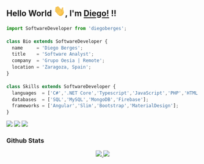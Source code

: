 ## Hello World <img src="https://raw.githubusercontent.com/parth-27/parth-27/master/Hi.gif" width="30px">, I'm [Diego!](https://github.com/diegoberges) !!

```js
import SoftwareDeveloper from 'diegoberges';

class Bio extends SoftwareDeveloper {
  name     = 'Diego Berges';
  title    = 'Software Analyst';
  company  = 'Grupo Oesia | Remote';
  location = 'Zaragoza, Spain';
}

class Skills extends SoftwareDeveloper {
  languages  = ['C#','.NET Core','Typescript','JavaScript','PHP','HTML'];
  databases  = ['SQL','MySQL','MongoDB','Firebase'];
  frameworks = ['Angular','Slim','Bootstrap','MaterialDesign'];
}
```

[<img src="https://img.shields.io/badge/linkedin-%230077B5.svg?&style=for-the-badge&logo=linkedin&logoColor=white">](https://www.linkedin.com/in/diegoberges/)
[<img src="https://img.shields.io/badge/stackoverflow-%23FF5722.svg?&style=for-the-badge&logo=stackoverflow&logoColor=white" />](https://es.stackoverflow.com/users/10796/diego?tab=profile")
[<img src="https://img.shields.io/badge/Portfolio-%23E4405F.svg?&style=for-the-badge">](https://www.diegoberges.com)

### Github Stats
<p align="center">
  <a href="https://github.com/diegoberges">
    <img height="180em" src="https://github-readme-stats.vercel.app/api?username=diegoberges&show_icons=true&title_color=fff&icon_color=79ff97&text_color=9f9f9f&bg_color=151515&count_private=true" />
    <img height="180em" src="https://github-readme-stats.vercel.app/api/top-langs/?username=diegoberges&&show_icons=true&title_color=fff&icon_color=79ff97&text_color=9f9f9f&bg_color=151515&count_private=true&layout=compact" />
  </a>
</p>
